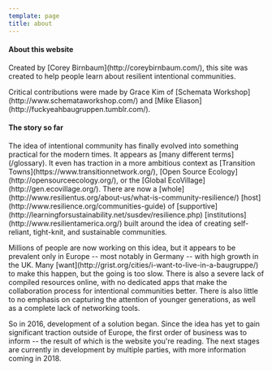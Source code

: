 ```yaml
---
template: page
title: about
---
```


<section class="section--center mdl-grid mdl-grid--no-spacing mdl-shadow--2dp">
	<div class="mdl-card__supporting-text">
	<h4>About this website</h4>
	<p>Created by [Corey Birnbaum](http://coreybirnbaum.com/), this site was created to help people learn about resilient intentional communities.</p>
	<p>Critical contributions were made by Grace Kim of [Schemata Workshop](http://www.schemataworkshop.com/) and [Mike Eliason](http://fuckyeahbaugruppen.tumblr.com/).</p>
	<h4>The story so far</h4>
	<p>The idea of intentional community has finally evolved into something practical for the modern times. It appears as [many different terms](/glossary). It even has traction in a more ambitious context as [Transition Towns](https://www.transitionnetwork.org/), [Open Source Ecology](http://opensourceecology.org/), or the [Global EcoVillage](http://gen.ecovillage.org/). There are now a [whole](http://www.resilientus.org/about-us/what-is-community-resilience/) [host](http://www.resilience.org/communities-guide) of [supportive](http://learningforsustainability.net/susdev/resilience.php) [institutions](http://www.resilientamerica.org/) built around the idea of creating self-reliant, tight-knit, and sustainable communities.</p>
	<p>Millions of people are now working on this idea, but it appears to be prevalent only in Europe -- most notably in Germany -- with high growth in the UK. Many [want](http://grist.org/cities/i-want-to-live-in-a-baugruppe/) to make this happen, but the going is too slow. There is also a severe lack of compiled resources online, with no dedicated apps that make the collaboration process for intentional communities better. There is also little to no emphasis on capturing the attention of younger generations, as well as a complete lack of networking tools.</p>
	<p>So in 2016, development of a solution began. Since the idea has yet to gain significant traction outside of Europe, the first order of business was to inform -- the result of which is the website you're reading. The next stages are currently in development by multiple parties, with more information coming in 2018.</p>
	</div>
</section>